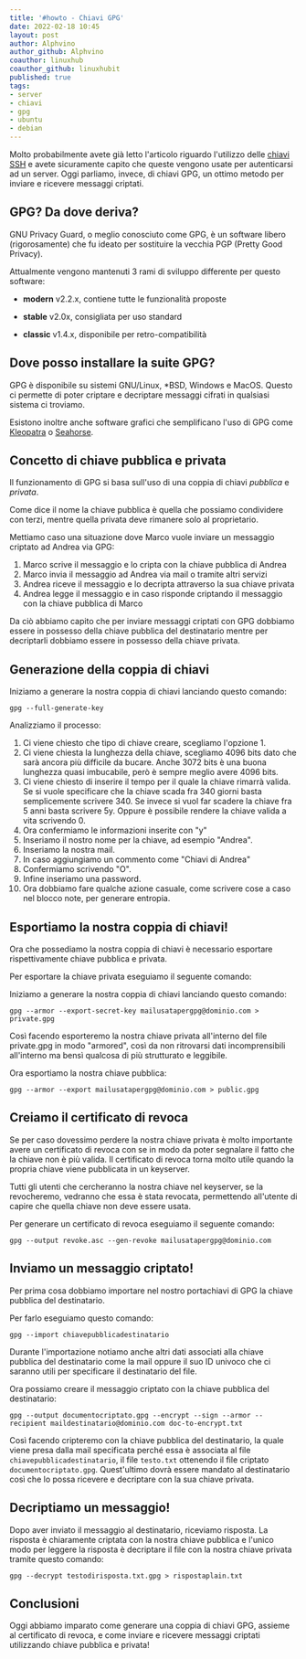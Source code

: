 ```yaml
---
title: '#howto - Chiavi GPG' 
date: 2022-02-18 10:45
layout: post 
author: Alphvino
author_github: Alphvino
coauthor: linuxhub
coauthor_github: linuxhubit
published: true
tags: 
- server
- chiavi
- gpg
- ubuntu
- debian
---
```


Molto probabilmente avete già letto l'articolo riguardo l'utilizzo delle [chiavi SSH](https://linuxhub.it/articles/howto-Chiavi-ssh/) e avete sicuramente capito che queste vengono usate per autenticarsi ad un server. Oggi parliamo, invece, di chiavi GPG, un ottimo metodo per inviare e ricevere messaggi criptati.


## GPG? Da dove deriva?

GNU Privacy Guard, o meglio conosciuto come GPG, è un software libero (rigorosamente) che fu ideato per sostituire la vecchia PGP (Pretty Good Privacy).

Attualmente vengono mantenuti 3 rami di sviluppo differente per questo software:

- **modern** v2.2.x, contiene tutte le funzionalità proposte

- **stable** v2.0x, consigliata per uso standard

- **classic** v1.4.x, disponibile per retro-compatibilità

## Dove posso installare la suite GPG?

GPG è disponibile su sistemi GNU/Linux, *BSD, Windows e MacOS. Questo ci permette di poter criptare e decriptare messaggi cifrati in qualsiasi sistema ci troviamo.

Esistono inoltre anche software grafici che semplificano l'uso di GPG come [Kleopatra](https://www.openpgp.org/software/kleopatra/) o [Seahorse](https://it.wikipedia.org/wiki/Seahorse).

## Concetto di chiave pubblica e privata

Il funzionamento di GPG si basa sull'uso di una coppia di chiavi *pubblica* e *privata*.

Come dice il nome la chiave pubblica è quella che possiamo condividere con terzi, mentre quella privata deve rimanere solo al proprietario.

Mettiamo caso una situazione dove Marco vuole inviare un messaggio criptato ad Andrea via GPG:

1) Marco scrive il messaggio e lo cripta con la chiave pubblica di Andrea
2) Marco invia il messaggio ad Andrea via mail o tramite altri servizi
3) Andrea riceve il messaggio e lo decripta attraverso la sua chiave privata
4) Andrea legge il messaggio e in caso risponde criptando il messaggio con la chiave pubblica di Marco

Da ciò abbiamo capito che per inviare messaggi criptati con GPG dobbiamo essere in possesso della chiave pubblica del destinatario mentre per decriptarli dobbiamo essere in possesso della chiave privata.

## Generazione della coppia di chiavi

Iniziamo a generare la nostra coppia di chiavi lanciando questo comando:

```shell
gpg --full-generate-key
```

Analizziamo il processo:

1) Ci viene chiesto che tipo di chiave creare, scegliamo l'opzione 1.
2) Ci viene chiesta la lunghezza della chiave, scegliamo 4096 bits dato che sarà ancora più difficile da bucare. Anche 3072 bits è una buona lunghezza quasi imbucabile, però è sempre meglio avere 4096 bits.
3) Ci viene chiesto di inserire il tempo per il quale la chiave rimarrà valida. Se si vuole specificare che la chiave scada fra 340 giorni basta semplicemente scrivere 340. Se invece si vuol far scadere la chiave fra 5 anni basta scrivere 5y. Oppure è possibile rendere la chiave valida a vita scrivendo 0.
4) Ora confermiamo le informazioni inserite con "y"
5) Inseriamo il nostro nome per la chiave, ad esempio "Andrea".
6) Inseriamo la nostra mail.
7) In caso aggiungiamo un commento come "Chiavi di Andrea"
8) Confermiamo scrivendo "O".
9) Infine inseriamo una password.
10) Ora dobbiamo fare qualche azione casuale, come scrivere cose a caso nel blocco note, per generare entropia.

## Esportiamo la nostra coppia di chiavi!

Ora che possediamo la nostra coppia di chiavi è necessario esportare rispettivamente chiave pubblica e privata.

Per esportare la chiave privata eseguiamo il seguente comando:

Iniziamo a generare la nostra coppia di chiavi lanciando questo comando:

```shell
gpg --armor --export-secret-key mailusatapergpg@dominio.com > private.gpg
```

Così facendo esporteremo la nostra chiave privata all'interno del file private.gpg in modo "armored", così da non ritrovarsi dati incomprensibili all'interno ma bensì qualcosa di più strutturato e leggibile.

Ora esportiamo la nostra chiave pubblica:

```shell
gpg --armor --export mailusatapergpg@dominio.com > public.gpg
```

## Creiamo il certificato di revoca

Se per caso dovessimo perdere la nostra chiave privata è molto importante avere un certificato di revoca con se in modo da poter segnalare il fatto che la chiave non è più valida. Il certificato di revoca torna molto utile quando la propria chiave viene pubblicata in un keyserver. 

Tutti gli utenti che cercheranno la nostra chiave nel keyserver, se la revocheremo, vedranno che essa è stata revocata, permettendo all'utente di capire che quella chiave non deve essere usata.

Per generare un certificato di revoca eseguiamo il seguente comando:

```shell
gpg --output revoke.asc --gen-revoke mailusatapergpg@dominio.com
```

## Inviamo un messaggio criptato!

Per prima cosa dobbiamo importare nel nostro portachiavi di GPG la chiave pubblica del destinatario.

Per farlo eseguiamo questo comando:

```shell
gpg --import chiavepubblicadestinatario
```

Durante l'importazione notiamo anche altri dati associati alla chiave pubblica del destinatario come la mail oppure il suo ID univoco che ci saranno utili per specificare il destinatario del file.

Ora possiamo creare il messaggio criptato con la chiave pubblica del destinatario:

```shell
gpg --output documentocriptato.gpg --encrypt --sign --armor --recipient maildestinatario@dominio.com doc-to-encrypt.txt
```

Così facendo cripteremo con la chiave pubblica del destinatario, la quale viene presa dalla mail specificata perché essa è associata al file `chiavepubblicadestinatario`, il file `testo.txt` ottenendo il file criptato `documentocriptato.gpg`. Quest'ultimo dovrà essere mandato al destinatario così che lo possa ricevere e decriptare con la sua chiave privata.

## Decriptiamo un messaggio!

Dopo aver inviato il messaggio al destinatario, riceviamo risposta. La risposta è chiaramente criptata con la nostra chiave pubblica e l'unico modo per leggere la risposta è decriptare il file con la nostra chiave privata tramite questo comando:

```shell
gpg --decrypt testodirisposta.txt.gpg > rispostaplain.txt
```

## Conclusioni

Oggi abbiamo imparato come generare una coppia di chiavi GPG, assieme al certificato di revoca, e come inviare e ricevere messaggi criptati utilizzando chiave pubblica e privata! 
